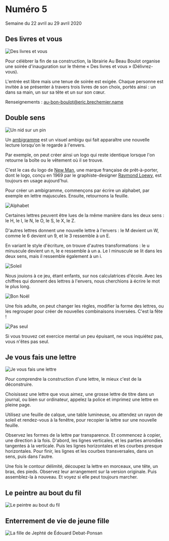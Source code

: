 # Numéro 5

Semaine du 22 avril au 29 avril 2020

## Des livres et vous

![Des livres et vous](images/des-livres-et-vous.jpg)

Pour célébrer la fin de sa construction, la librairie Au Beau Boulot
organise une soirée d'inauguration sur le thème « Des livres et vous »
(Délivrez-vous).

L'entrée est libre mais une tenue de soirée est exigée.
Chaque personne est invitée à se présenter à travers
trois livres de son choix, portés ainsi :
un dans sa main, un sur sa tête et un sur son cœur.

Renseignements : au-bon-boulot@eric.brechemier.name

## Double sens

![Un nid sur un pin](images/double-sens-nid-sur-pin.jpg)

Un [ambigramme][] est un visuel ambigu
qui fait apparaître une nouvelle lecture
lorsqu'on le regarde à l'envers.

Par exemple, on peut créer ainsi un logo qui reste identique
lorsque l'on retourne la boîte ou le vêtement où il se trouve.

C'est le cas du logo de [New Man][], une marque française de prêt-à-porter,
dont le logo, conçu en 1969 par le graphiste-designer [Raymond Loewy][],
est toujours en usage aujourd'hui.

[ambigramme]: https://fr.wikipedia.org/wiki/Ambigramme
[New Man]: https://fr.wikipedia.org/wiki/New_Man
[Raymond Loewy]: https://fr.wikipedia.org/wiki/Raymond_Loewy

Pour créer un ambigramme,
commençons par écrire un alphabet, par exemple en lettre majuscules.
Ensuite, retournons la feuille.

![Alphabet](images/double-sens-alphabet.jpg)

Certaines lettres peuvent être lues
de la même manière dans les deux sens :
le H, le I, le N, le O, le S, le X, le Z.

D'autres lettres donnent une nouvelle lettre à l'envers :
le M devient un W, comme le 6 devient un 9, et le 3 ressemble à un E.

En variant le style d'écriture, on trouve d'autres transformations :
le u minuscule devient un n, le e ressemble à un a.
Le l minuscule se lit dans les deux sens,
mais il ressemble également à un i.

![Soleil](images/double-sens-soleil.jpg)

Nous jouions à ce jeu, étant enfants, sur nos calculatrices d'école.
Avec les chiffres qui donnent des lettres à l'envers,
nous cherchions à écrire le mot le plus long.

![Bon Noël](images/double-sens-bon-noel.jpg)

Une fois adulte, on peut changer les règles, modifier la forme des lettres,
ou les regrouper pour créer de nouvelles combinaisons inversées.
C'est la fête !

![Pas seul](images/double-sens-pas-seul.jpg)

Si vous trouvez cet exercice mental un peu épuisant,
ne vous inquiétez pas, vous n'êtes pas seul.

## Je vous fais une lettre

![Je vous fais une lettre](images/je-vous-fais-une-lettre.jpg)

Pour comprendre la construction d'une lettre,
le mieux c'est de la déconstruire.

Choisissez une lettre que vous aimez,
une grosse lettre de titre dans un journal,
ou bien sur ordinateur, appelez la police
et imprimez une lettre en pleine page.

Utilisez une feuille de calque,
une table lumineuse,
ou attendez un rayon de soleil et
rendez-vous à la fenêtre,
pour recopier la lettre sur une nouvelle feuille.

Observez les formes de la lettre par transparence.
Et commencez à copier, une direction à la fois.
D'abord, les lignes verticales,
et les parties arrondies tangentes à la verticale.
Puis les lignes horizontales et les courbes presque horizontales.
Pour finir, les lignes et les courbes transversales,
dans un sens, puis dans l'autre.

Une fois le contour délimité, découpez la lettre en morceaux, une tête,
un bras, des pieds. Observez leur arrangement sur la version originale.
Puis assemblez-la à nouveau. Et voyez si elle peut toujours marcher.

## Le peintre au bout du fil

![Le peintre au bout du fil](images/le-peintre-au-bout-du-fil.jpg)


## Enterrement de vie de jeune fille

![La fille de Jephté de Édouard Debat-Ponsan](images/enterrement-de-vie-de-jeune-fille-la-fille-de-jephte-de-edouard-debat-ponsan.jpg)



